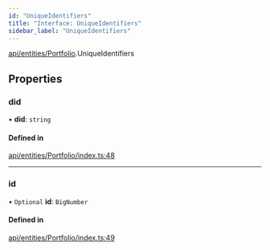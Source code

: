 ```yaml
---
id: "UniqueIdentifiers"
title: "Interface: UniqueIdentifiers"
sidebar_label: "UniqueIdentifiers"
---
```


[api/entities/Portfolio](../../../../../modules/API/Entities/Portfolio/Portfolio.md).UniqueIdentifiers

## Properties

### did

• **did**: `string`

#### Defined in

[api/entities/Portfolio/index.ts:48](https://github.com/PolymeshAssociation/polymesh-sdk/blob/654b99c8d/src/api/entities/Portfolio/index.ts#L48)

___

### id

• `Optional` **id**: `BigNumber`

#### Defined in

[api/entities/Portfolio/index.ts:49](https://github.com/PolymeshAssociation/polymesh-sdk/blob/654b99c8d/src/api/entities/Portfolio/index.ts#L49)
